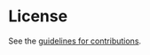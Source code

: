 # License

See the
[guidelines for contributions](https://github.com/vanbroup/acme-client-discovery/blob/main/CONTRIBUTING.md).
